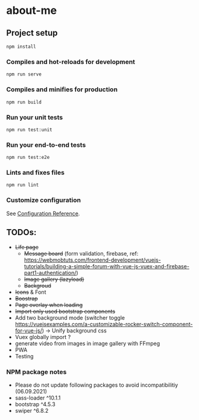 # about-me

## Project setup
```
npm install
```

### Compiles and hot-reloads for development
```
npm run serve
```

### Compiles and minifies for production
```
npm run build
```

### Run your unit tests
```
npm run test:unit
```

### Run your end-to-end tests
```
npm run test:e2e
```

### Lints and fixes files
```
npm run lint
```

### Customize configuration
See [Configuration Reference](https://cli.vuejs.org/config/).

## TODOs:
* ~~Life page~~
  * ~~Message board~~ (form validation, firebase, ref: https://webmobtuts.com/frontend-development/vuejs-tutorials/building-a-simple-forum-with-vue-js-vuex-and-firebase-part1-authentication/)
  * ~~Image gallery (lazyload)~~
  * ~~Backgroud~~
* ~~Icons~~ & Font
* ~~Boostrap~~
* ~~Page overlay when loading~~
* ~~Import only used bootstrap components~~
* Add two background mode (switcher toggle https://vuejsexamples.com/a-customizable-rocker-switch-component-for-vue-js/) -> Unify background css
* Vuex globally import ?
* generate video from images in image gallery with FFmpeg
* PWA
* Testing

### NPM package notes
* Please do not update following packages to avoid incompatibilitiy (06.09.2021)
* sass-loader   ^10.1.1 
* bootstrap     ^4.5.3
* swiper        ^6.8.2